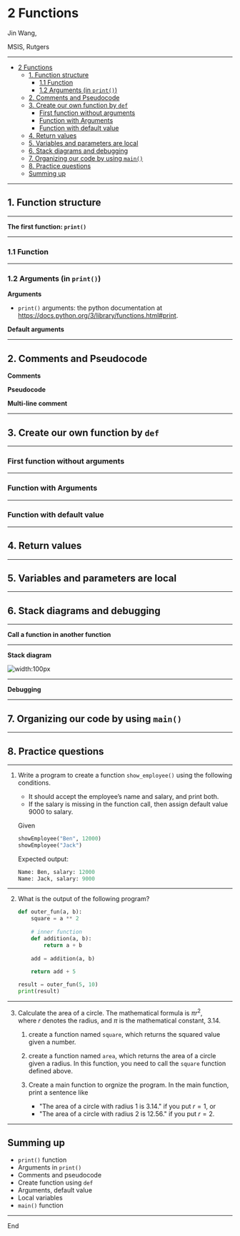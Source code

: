 # 2 Functions


Jin Wang, 

MSIS, Rutgers


---
- [2 Functions](#2-functions)
  - [1. Function structure](#1-function-structure)
    - [1.1 Function](#11-function)
    - [1.2 Arguments (in `print()`)](#12-arguments-in-print)
  - [2.  Comments and Pseudocode](#2--comments-and-pseudocode)
  - [3. Create our own function by `def`](#3-create-our-own-function-by-def)
    - [First function without arguments](#first-function-without-arguments)
    - [Function with Arguments](#function-with-arguments)
    - [Function with default value](#function-with-default-value)
  - [4.  Return values](#4--return-values)
  - [5. Variables and parameters are local](#5-variables-and-parameters-are-local)
  - [6. Stack diagrams and debugging](#6-stack-diagrams-and-debugging)
  - [7. Organizing our code by using `main()`](#7-organizing-our-code-by-using-main)
  - [8. Practice questions](#8-practice-questions)
  - [Summing up](#summing-up)

---

## 1. Function structure

---

**The first function: `print()`**

---

### 1.1 Function

---
### 1.2 Arguments (in `print()`)

**Arguments**

- `print()` arguments: the python documentation at https://docs.python.org/3/library/functions.html#print. 

**Default arguments**

---

## 2.  Comments and Pseudocode

**Comments**

**Pseudocode**

**Multi-line comment**

---

## 3. Create our own function by `def`

---

### First function without arguments

---

### Function with Arguments 

---
### Function with default value

---
## 4.  Return values


---
## 5. Variables and parameters are local

---

## 6. Stack diagrams and debugging
---


**Call a function in another function**

---

**Stack diagram**

![width:100px](funcion_1.png)


---


**Debugging**

---

## 7. Organizing our code by using `main()` 

---
## 8. Practice questions
---

1. Write a program to create a function `show_employee()` using the following conditions.
	- It should accept the employee’s name and salary, and print both.
	- If the salary is missing in the function call, then assign default value 9000 to salary.
	
    Given
	
    ```python
    showEmployee("Ben", 12000)
    showEmployee("Jack")
    ```
    Expected output:

    ```python
    Name: Ben, salary: 12000
    Name: Jack, salary: 9000
    ```
---

2. What is the output of the following program?
	```python
	def outer_fun(a, b): 
		square = a ** 2 
		
		# inner function 
		def addition(a, b): 
			return a + b 
		
		add = addition(a, b) 
		
		return add + 5 

	result = outer_fun(5, 10) 
	print(result)
	```

---
3. Calculate the area of a circle. The mathematical formula is $\pi r^2$, where $r$ denotes the radius, and $\pi$ is the mathematical constant, 3.14.

   1. create a function named `square`, which returns the squared value given a number.

   2. create a function named `area`, which returns the area of a circle given a radius. In this function, you need to call the `square` function defined above.
	
   3. Create a main function to orgnize the program. In the main function, print a sentence like 
      	- "The area of a circle with radius 1 is 3.14." if you put $r=1$, or 
      	- "The area of a circle with radius 2 is 12.56." if you put $r=2$.


---

## Summing up
- `print()` function 
- Arguments in `print()`
- Comments and pseudocode
- Create function using `def`
- Arguments, default value
- Local variables
- `main()` function

---

End
